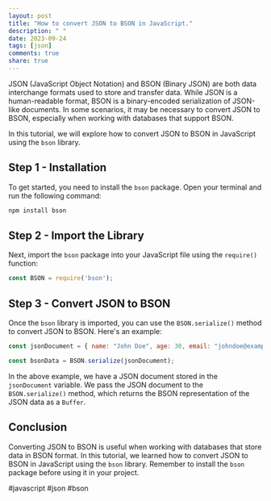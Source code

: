 ```yaml
---
layout: post
title: "How to convert JSON to BSON in JavaScript."
description: " "
date: 2023-09-24
tags: [json]
comments: true
share: true
---
```


JSON (JavaScript Object Notation) and BSON (Binary JSON) are both data interchange formats used to store and transfer data. While JSON is a human-readable format, BSON is a binary-encoded serialization of JSON-like documents. In some scenarios, it may be necessary to convert JSON to BSON, especially when working with databases that support BSON.

In this tutorial, we will explore how to convert JSON to BSON in JavaScript using the `bson` library.

## Step 1 - Installation

To get started, you need to install the `bson` package. Open your terminal and run the following command:

```bash
npm install bson
```

## Step 2 - Import the Library

Next, import the `bson` package into your JavaScript file using the `require()` function:

```javascript
const BSON = require('bson');
```

## Step 3 - Convert JSON to BSON

Once the `bson` library is imported, you can use the `BSON.serialize()` method to convert JSON to BSON. Here's an example:

```javascript
const jsonDocument = { name: "John Doe", age: 30, email: "johndoe@example.com" };

const bsonData = BSON.serialize(jsonDocument);
```

In the above example, we have a JSON document stored in the `jsonDocument` variable. We pass the JSON document to the `BSON.serialize()` method, which returns the BSON representation of the JSON data as a `Buffer`.

## Conclusion

Converting JSON to BSON is useful when working with databases that store data in BSON format. In this tutorial, we learned how to convert JSON to BSON in JavaScript using the `bson` library. Remember to install the `bson` package before using it in your project.

#javascript #json #bson